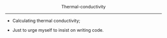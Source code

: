 <center>Thermal-conductivity</center>  

---  
* Calculating thermal conductivity;  

* Just to urge myself to insist on writing code.  
